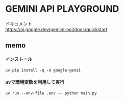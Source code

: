 # GEMINI API PLAYGROUND

ドキュメント  
https://ai.google.dev/gemini-api/docs/quickstart

## memo

#### インストール
`uv pip install -q -U google-genai`

#### uvで環境変数を利用して実行
`uv run --env-file .env -- python main.py`